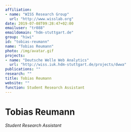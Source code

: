 ```yaml
---
affiliation:
- name: "WISS Research Group"
  url: "http://www.wisslab.org"
date: 2019-07-08T09:28:47+02:00
emailuser: "tr088"
emaildomain: "hdm-stuttgart.de"
group: "hiwi"
id: "tobias-reumann"
name: "Tobias Reumann"
photo: /img/avatar.gif
projects:
- name: "Deutsche Welle Web Analytics"
  url: "http://wiss.iuk.hdm-stuttgart.de/projects/dwwa"
publications: ""
research: ""
title: Tobias Reumann
website: ""
function: Student Research Assistant
---
```


# Tobias Reumann

*Student Research Assistant*


